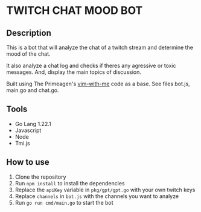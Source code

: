 # TWITCH CHAT MOOD BOT

## Description

This is a bot that will analyze the chat of a twitch stream and determine the mood of the chat.

It also analyze a chat log and checks if theres any agressive or toxic messages. And, display the main topics of discussion.

Built using The Primeagen's [vim-with-me](https://github.com/ThePrimeagen/vim-with-me) code as a base. See files bot.js, main.go and chat.go.

## Tools

- Go Lang 1.22.1
- Javascript
- Node
- Tmi.js

## How to use

1. Clone the repository
2. Run `npm install` to install the dependencies
3. Replace the `apiKey` variable in `pkg/gpt/gpt.go` with your own twitch keys
4. Replace `channels` in `bot.js` with the channels you want to analyze
5. Run `go run cmd/main.go` to start the bot
